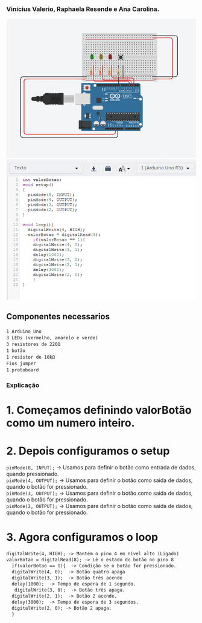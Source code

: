 ### Vinicius Valerio, Raphaela Resende e Ana Carolina.

![Modelagem](Semafaro/Semafaro.png)
![Code](Semafaro/Code.png)

## Componentes necessarios
``1 Arduino Uno``  
``3 LEDs (vermelho, amarelo e verde)  ``   
``3 resistores de 220Ω``   
``1 botão``     
``1 resistor de 10kΩ``   
``Fios jumper``  
``1 protoboard``  
### Explicação  
 
# 1. Começamos definindo valorBotão como um numero inteiro.  
# 2. Depois configuramos o setup  
``pinMode(8, INPUT);``  ->  Usamos para definir o botão como entrada de dados, quando pressionado.  
``pinMode(4, OUTPUT);`` -> Usamos para definir o botão como saida de dados, quando  o botão for pressionado.  
``pinMode(3, OUTPUT);`` -> Usamos para definir o botão como saida de dados, quando  o botão for pressionado.  
``pinMode(2, OUTPUT);`` -> Usamos para definir o botão como saida de dados, quando  o botão for pressionado.  
# 3. Agora configuramos o loop
  ```  
  digitalWrite(4, HIGH); -> Mantém o pino 4 em nível alto (Ligado)
  valorBotao = digitalRead(8); -> Lê o estado do botão no pino 8
    if(valorBotao == 1){  -> Condição se o botão for pressionado.
    digitalWrite(4, 0);  -> Botão quatro apaga
    digitalWrite(3, 1);  -> Botão três acende
    delay(1000);  -> Tempo de espera de 1 segundo.
  	 digitalWrite(3, 0);  -> Botão três apaga.
    digitalWrite(2, 1);  -> Botão 2 acende.
    delay(3000);  -> Tempo de espera de 3 segundos.
    digitalWrite(2, 0); -> Botão 2 apaga.   
    }
